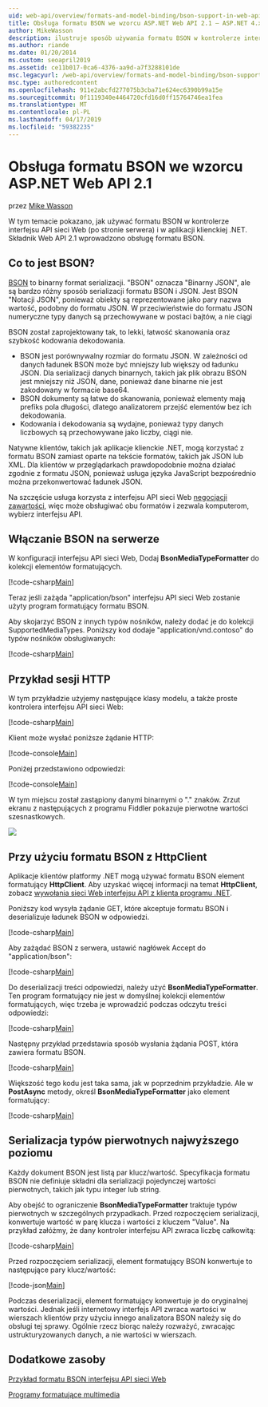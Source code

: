 ```yaml
---
uid: web-api/overview/formats-and-model-binding/bson-support-in-web-api-21
title: Obsługa formatu BSON we wzorcu ASP.NET Web API 2.1 — ASP.NET 4.x
author: MikeWasson
description: ilustruje sposób używania formatu BSON w kontrolerze interfejsu API sieci Web (po stronie serwera) i w aplikacji klienta .NET dla platformy ASP.NET 4.x.
ms.author: riande
ms.date: 01/20/2014
ms.custom: seoapril2019
ms.assetid: ce11b017-0ca6-4376-aa9d-a7f3288101de
msc.legacyurl: /web-api/overview/formats-and-model-binding/bson-support-in-web-api-21
msc.type: authoredcontent
ms.openlocfilehash: 911e2abcfd277075b3cba71e624ec6390b99a15e
ms.sourcegitcommit: 0f1119340e4464720cfd16d0ff15764746ea1fea
ms.translationtype: MT
ms.contentlocale: pl-PL
ms.lasthandoff: 04/17/2019
ms.locfileid: "59382235"
---
```

# <a name="bson-support-in-aspnet-web-api-21"></a>Obsługa formatu BSON we wzorcu ASP.NET Web API 2.1

przez [Mike Wasson](https://github.com/MikeWasson)

W tym temacie pokazano, jak używać formatu BSON w kontrolerze interfejsu API sieci Web (po stronie serwera) i w aplikacji klienckiej .NET. Składnik Web API 2.1 wprowadzono obsługę formatu BSON. 

## <a name="what-is-bson"></a>Co to jest BSON?

[BSON](http://bsonspec.org/) to binarny format serializacji. "BSON" oznacza "Binarny JSON", ale są bardzo różny sposób serializacji formatu BSON i JSON. Jest BSON "Notacji JSON", ponieważ obiekty są reprezentowane jako pary nazwa wartość, podobny do formatu JSON. W przeciwieństwie do formatu JSON numeryczne typy danych są przechowywane w postaci bajtów, a nie ciągi

BSON został zaprojektowany tak, to lekki, łatwość skanowania oraz szybkość kodowania dekodowania.

- BSON jest porównywalny rozmiar do formatu JSON. W zależności od danych ładunek BSON może być mniejszy lub większy od ładunku JSON. Dla serializacji danych binarnych, takich jak plik obrazu BSON jest mniejszy niż JSON, dane, ponieważ dane binarne nie jest zakodowany w formacie base64.
- BSON dokumenty są łatwe do skanowania, ponieważ elementy mają prefiks pola długości, dlatego analizatorem przejść elementów bez ich dekodowania.
- Kodowania i dekodowania są wydajne, ponieważ typy danych liczbowych są przechowywane jako liczby, ciągi nie.

Natywne klientów, takich jak aplikacje klienckie .NET, mogą korzystać z formatu BSON zamiast oparte na tekście formatów, takich jak JSON lub XML. Dla klientów w przeglądarkach prawdopodobnie można działać zgodnie z formatu JSON, ponieważ usługa języka JavaScript bezpośrednio można przekonwertować ładunek JSON.

Na szczęście usługa korzysta z interfejsu API sieci Web [negocjacji zawartości](content-negotiation.md), więc może obsługiwać obu formatów i zezwala komputerom, wybierz interfejsu API.

## <a name="enabling-bson-on-the-server"></a>Włączanie BSON na serwerze

W konfiguracji interfejsu API sieci Web, Dodaj **BsonMediaTypeFormatter** do kolekcji elementów formatujących.

[!code-csharp[Main](bson-support-in-web-api-21/samples/sample1.cs)]

Teraz jeśli zażąda "application/bson" interfejsu API sieci Web zostanie użyty program formatujący formatu BSON.

Aby skojarzyć BSON z innych typów nośników, należy dodać je do kolekcji SupportedMediaTypes. Poniższy kod dodaje "application/vnd.contoso" do typów nośników obsługiwanych:

[!code-csharp[Main](bson-support-in-web-api-21/samples/sample2.cs)]

## <a name="example-http-session"></a>Przykład sesji HTTP

W tym przykładzie użyjemy następujące klasy modelu, a także proste kontrolera interfejsu API sieci Web:

[!code-csharp[Main](bson-support-in-web-api-21/samples/sample3.cs)]

Klient może wysłać poniższe żądanie HTTP:

[!code-console[Main](bson-support-in-web-api-21/samples/sample4.cmd)]

Poniżej przedstawiono odpowiedzi:

[!code-console[Main](bson-support-in-web-api-21/samples/sample5.cmd)]

W tym miejscu został zastąpiony danymi binarnymi o &quot;.&quot; znaków. Zrzut ekranu z następujących z programu Fiddler pokazuje pierwotne wartości szesnastkowych.

[![](bson-support-in-web-api-21/_static/image2.png)](bson-support-in-web-api-21/_static/image1.png)

## <a name="using-bson-with-httpclient"></a>Przy użyciu formatu BSON z HttpClient

Aplikacje klientów platformy .NET mogą używać formatu BSON element formatujący **HttpClient**. Aby uzyskać więcej informacji na temat **HttpClient**, zobacz [wywołania sieci Web interfejsu API z klienta programu .NET](../advanced/calling-a-web-api-from-a-net-client.md).

Poniższy kod wysyła żądanie GET, które akceptuje formatu BSON i deserializuje ładunek BSON w odpowiedzi.

[!code-csharp[Main](bson-support-in-web-api-21/samples/sample6.cs)]

Aby zażądać BSON z serwera, ustawić nagłówek Accept do "application/bson":

[!code-csharp[Main](bson-support-in-web-api-21/samples/sample7.cs)]

Do deserializacji treści odpowiedzi, należy użyć **BsonMediaTypeFormatter**. Ten program formatujący nie jest w domyślnej kolekcji elementów formatujących, więc trzeba je wprowadzić podczas odczytu treści odpowiedzi:

[!code-csharp[Main](bson-support-in-web-api-21/samples/sample8.cs)]

Następny przykład przedstawia sposób wysłania żądania POST, która zawiera formatu BSON.

[!code-csharp[Main](bson-support-in-web-api-21/samples/sample9.cs)]

Większość tego kodu jest taka sama, jak w poprzednim przykładzie. Ale w **PostAsync** metody, określ **BsonMediaTypeFormatter** jako element formatujący:

[!code-csharp[Main](bson-support-in-web-api-21/samples/sample10.cs)]

## <a name="serializing-top-level-primitive-types"></a>Serializacja typów pierwotnych najwyższego poziomu

Każdy dokument BSON jest listą par klucz/wartość. Specyfikacja formatu BSON nie definiuje składni dla serializacji pojedynczej wartości pierwotnych, takich jak typu integer lub string.

Aby obejść to ograniczenie **BsonMediaTypeFormatter** traktuje typów pierwotnych w szczególnych przypadkach. Przed rozpoczęciem serializacji, konwertuje wartość w parę klucza i wartości z kluczem "Value". Na przykład załóżmy, że dany kontroler interfejsu API zwraca liczbę całkowitą:

[!code-csharp[Main](bson-support-in-web-api-21/samples/sample11.cs)]

Przed rozpoczęciem serializacji, element formatujący BSON konwertuje to następujące pary klucz/wartość:

[!code-json[Main](bson-support-in-web-api-21/samples/sample12.json)]

Podczas deserializacji, element formatujący konwertuje je do oryginalnej wartości. Jednak jeśli internetowy interfejs API zwraca wartości w wierszach klientów przy użyciu innego analizatora BSON należy się do obsługi tej sprawy. Ogólnie rzecz biorąc należy rozważyć, zwracając ustrukturyzowanych danych, a nie wartości w wierszach.

## <a name="additional-resources"></a>Dodatkowe zasoby

[Przykład formatu BSON interfejsu API sieci Web](https://aspnet.codeplex.com/SourceControl/latest#Samples/WebApi/BSONSample/)

[Programy formatujące multimedia](media-formatters.md)
